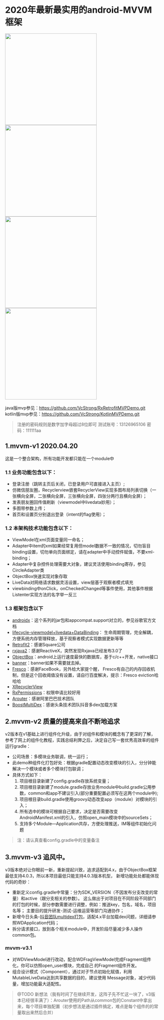 # 2020年最新最实用的android-MVVM框架


<img src="https://img-blog.csdnimg.cn/20200421193001875.jpg?x-oss-process=image/watermark,type_ZmFuZ3poZW5naGVpdGk,shadow_10,text_aHR0cHM6Ly9ibG9nLmNzZG4ubmV0L1ZjU3Ryb25n,size_16,color_FFFFFF,t_70" width="300" align=center /> <img src="https://img-blog.csdnimg.cn/20200421193130501.jpg?x-oss-process=image/watermark,type_ZmFuZ3poZW5naGVpdGk,shadow_10,text_aHR0cHM6Ly9ibG9nLmNzZG4ubmV0L1ZjU3Ryb25n,size_16,color_FFFFFF,t_70" width="300" align=center />
<img src="https://img-blog.csdnimg.cn/20200421193154897.jpg?x-oss-process=image/watermark,type_ZmFuZ3poZW5naGVpdGk,shadow_10,text_aHR0cHM6Ly9ibG9nLmNzZG4ubmV0L1ZjU3Ryb25n,size_16,color_FFFFFF,t_70" width="300" align=center /> <img src="https://img-blog.csdnimg.cn/20200421193208122.jpg?x-oss-process=image/watermark,type_ZmFuZ3poZW5naGVpdGk,shadow_10,text_aHR0cHM6Ly9ibG9nLmNzZG4ubmV0L1ZjU3Ryb25n,size_16,color_FFFFFF,t_70" width="300" align=center />
<br/>
<br/>
java版mvp参见：https://github.com/VcStrong/RxRetrofitMVPDemo.git<br/>
kotlin版mvp参见：https://github.com/VcStrong/KotlinMVPDemo.git<br/>

> 注册的密码规则是数字加字母超过8位即可
> 测试账号：13126965106 密码：111111aa

## 1.mvvm-v1 2020.04.20
这是一个整合架构，所有功能开发都只能在一个module中

### 1.1 业务功能包含以下：
- 登录注册（跳转主页后关闭，已登录用户可直接进入主页）;
- 仿微信朋友圈，Recyclerview嵌套RecyclerView实现多图布局列表切换（一张横向全屏，二张横向全屏，三张横向全屏，四张分两行且横向全屏）；
- 发表朋友圈回传值刷新（viewmodel中livedata妙用）；
- 多图带参数上传；
- 首页和设置页分别退出登录（intent的flag使用）；

### 1.2 本架构技术功能包含以下：
- ViewModel在xml页面变量同一命名；
- Adapter中item的xml如果经常复用但model数据不一致的情况，切勿盲目binding设置，切勿单向页面绑定，请在adapter中手动控件赋值，不要xml-binding；
- Adapter中复杂控件处理需要大对象，建议灵活使用binding寄存，参见CircleAdapter类
- ObjectBox快速实现对象存取
- LiveData对网络请求数据灵活设置，view层基于观察者模式填充
- viewbinding中onClick，onCheckedChanged等事件使用，其他事件根据Listenter实现方法的名字举一反三

### 1.3 框架包含以下
- <a href="https://developer.android.google.cn/jetpack/androidx">androidx</a>：这个系列的jar包和appcompat.support对立的，参见谷歌官方文档
- <a href="https://developer.android.google.cn/jetpack">lifecycle-viewmodel+livedata+DataBinding</a>：
生命周期管理，完全解耦，方便系统内存管理释放，基于观察者模式实现数据更新等等
- <a href="https://github.com/square/retrofit.git">Retrofit2</a>：感谢Square公司
- <a href="https://github.com/ReactiveX/RxJava.git">rxjava2</a>：感谢ReactiveX，突然发现Rxjava已经发布3.0了
- <a href="https://github.com/objectbox/objectbox-java.git">ObjectBox</a>：android上运行速度最快的数据库，基于c/c++开发，native接口
- <a href="https://github.com/youth5201314/banner.git">banner</a>：banner如果不需要就去掉。
- <a href="https://github.com/facebook/fresco.git">Fresco</a>：感谢FaceBook，另外给大家提个醒，
Fresco有自己的内存回收机制，但是这个回收阈值没有设置，请自行百度解决，提示：Fresco eviction哈哈哈
- <a href="https://github.com/XRecyclerView/XRecyclerView.git">XRecyclerView</a>
- <a href="https://github.com/tbruyelle/RxPermissions.git">RxPermissions</a>：权限申请比较好用
- <a href="https://github.com/alibaba/ARouter.git">Arouter</a>：感谢阿里巴巴技术团队
- <a href="https://github.com/bytedance/BoostMultiDex.git">BoostMultiDex</a>：感谢头条技术团队抖音多dex加载方案


## 2.mvvm-v2 质量的提高来自不断地追求
v2版本在v1基础上进行组件化升级，由于对组件和模块的概念有了更深的了解，参考了网上的组件化教程，实践总结利弊之后，决定自己写一套优秀高效率的组件运行gradle：
- 公司场景：多模块业务联调，统一运行；
- 此demo种组件化打包好处：根据gradle配置动态改变模块的引入，分分钟能解决一个模块或者多个模块打包联调；
- 具体方式如下：
    1. 项目根目录新建了config.gradle存放系统变量；
    2. 项目根目录新建了module.gradle存放业务module中build.gradle公用参数，common和app不建议引入(部分重要配置必须写在这两个module中);
    3. 项目根目录build.gradle使用groovy动态改变app（module）对模块的引入；
    4. 所有选中的模块可根据自己要求，决定是否需要改变AndroidManifest.xml的引入，仿照open_main模块中的sourceSets；
    5. 支持多个Module—Application共存，方便处理推送，IM等组件初始化问题
> 注：请认真查看config.gradle中的变量备注

## 3.mvvm-v3 追风中。
v3版本绝对让你眼前一新，重新提起兴致，追求适配到4.x，由于ObjectBox框架最低支持4.0.3，所以本项目最低只能支持4.0.3版本机型，
新增功能处处都能体现代码的奇妙：
- 重新定义config.gradle中常量：分为SDK_VERSION（不因发布分支改变的常量）和active（跟分支相关的参数）。
这么做出于对项目在不同阶段不同部门的打包的时候，部分参数需要进行调整，例如：推送key，包名，域名，项目名等；
主要目的提升研发-测试-运维运营等部门沟通协作；
- 新增今日头条-<a href="https://github.com/bytedance/BoostMultiDex.git">抖音团队multidex打包</a>，适配4.x平台加载dex问题，详细请参照WDApplication代码；
- 拆分请求接口，放到各个相关module中，开发阶段尽量减少多人操作common包。

### mvvm-v3.1
- 对WDViewModel进行改动，配合WDFragViewModel完成Fragment组件化，你可以仿照open_user模块，完成自己
的Fragment组件开发。
- 组合设计模式（Component），通过对子节点初始化赋值，利用MutableLiveData达到共享数据的目的，建议使用
Message对象，减少代码量，增加功能最大适配性。
 


> @TODO 新想法（我有时间了在继续开发，这阵子先不忙这一块了，v3版本已经很丰满了）：Arouter使用的Path从common包的Constant中拿出来，每个项目单独配置（初步想法是通过插件搞定，难点是每个组件的的常量取出来然后合并）
